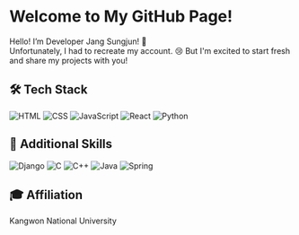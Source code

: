 # Welcome to My GitHub Page!

Hello! I’m Developer Jang Sungjun! 👋  
Unfortunately, I had to recreate my account. 😢 But I'm excited to start fresh and share my projects with you!

## 🛠️ Tech Stack

![HTML](https://img.shields.io/badge/HTML5-%23E34F26.svg?&style=for-the-badge&logo=html5&logoColor=white)
![CSS](https://img.shields.io/badge/CSS3-%231572B6.svg?&style=for-the-badge&logo=css3&logoColor=white)
![JavaScript](https://img.shields.io/badge/JavaScript-%23F7DF1E.svg?&style=for-the-badge&logo=javascript&logoColor=black)
![React](https://img.shields.io/badge/React-%2361DAFB.svg?&style=for-the-badge&logo=react&logoColor=black)
![Python](https://img.shields.io/badge/Python-%233776AB.svg?&style=for-the-badge&logo=python&logoColor=white)

## 🌱 Additional Skills

![Django](https://img.shields.io/badge/Django-%23092E20.svg?&style=for-the-badge&logo=django&logoColor=white)
![C](https://img.shields.io/badge/C-%2300599C.svg?&style=for-the-badge&logo=c&logoColor=white)
![C++](https://img.shields.io/badge/C++-%2300599C.svg?&style=for-the-badge&logo=c%2B%2B&logoColor=white)
![Java](https://img.shields.io/badge/Java-%23ED8B00.svg?&style=for-the-badge&logo=java&logoColor=white)
![Spring](https://img.shields.io/badge/Spring-%236DB33F.svg?&style=for-the-badge&logo=spring&logoColor=white)

## 🎓 Affiliation

Kangwon National University


